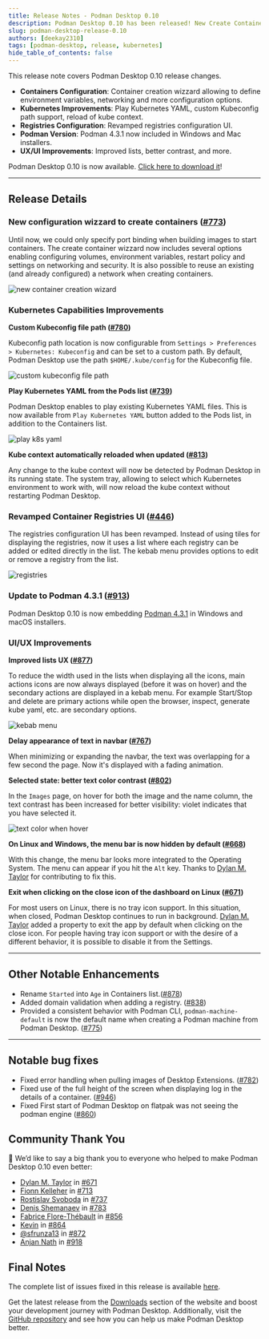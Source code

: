 ```yaml
---
title: Release Notes - Podman Desktop 0.10
description: Podman Desktop 0.10 has been released! New Create Container Wizard, improved Kubernetes workflows, revamped registries configuration, and more!
slug: podman-desktop-release-0.10
authors: [deekay2310]
tags: [podman-desktop, release, kubernetes]
hide_table_of_contents: false
---
```


This release note covers Podman Desktop 0.10 release changes.

- **Containers Configuration**: Container creation wizzard allowing to define environment variables, networking and more configuration options.
- **Kubernetes Improvements**: Play Kubernetes YAML, custom Kubeconfig path support, reload of kube context.
- **Registries Configuration**: Revamped registries configuration UI.
- **Podman Version**: Podman 4.3.1 now included in Windows and Mac installers.
- **UX/UI Improvements**: Improved lists, better contrast, and more.

Podman Desktop 0.10 is now available. [Click here to download it](/downloads)!

<!--truncate-->

---

## Release Details

### New configuration wizzard to create containers ([#773](https://github.com/containers/podman-desktop/pull/773))

Until now, we could only specify port binding when building images to start containers. The create container wizzard now includes several options enabling configuring volumes, environment variables, restart policy and settings on networking and security. It is also possible to reuse an existing (and already configured) a network when creating containers.

![new container creation wizard](img/podman-desktop-release-0.10/new_container_creation_wizard.gif)

### Kubernetes Capabilities Improvements

**Custom Kubeconfig file path ([#780](https://github.com/containers/podman-desktop/pull/780))**

Kubeconfig path location is now configurable from `Settings > Preferences > Kubernetes: Kubeconfig` and can be set to a custom path. By default, Podman Desktop use the path `$HOME/.kube/config` for the Kubeconfig file.

![custom kubeconfig file path](img/podman-desktop-release-0.10/custom-kubeconfig.png)

**Play Kubernetes YAML from the Pods list ([#739](https://github.com/containers/podman-desktop/pull/739))**

Podman Desktop enables to play existing Kubernetes YAML files. This is now available from `Play Kubernetes YAML` button added to the Pods list, in addition to the Containers list.

![play k8s yaml](img/podman-desktop-release-0.10/play_k8s_yaml.gif)

**Kube context automatically reloaded when updated ([#813](https://github.com/containers/podman-desktop/pull/813))**

Any change to the kube context will now be detected by Podman Desktop in its running state. The system tray, allowing to select which Kubernetes environment to work with, will now reload the kube context without restarting Podman Desktop.

### Revamped Container Registries UI ([#446](https://github.com/containers/podman-desktop/issues/446))

The registries configuration UI has been revamped. Instead of using tiles for displaying the registries, now it uses a list where each registry can be added or edited directly in the list. The kebab menu provides options to edit or remove a registry from the list.

![registries](img/podman-desktop-release-0.10/registries.png)

### Update to Podman 4.3.1 ([#913](https://github.com/containers/podman-desktop/issues/913))

Podman Desktop 0.10 is now embedding [Podman 4.3.1](https://github.com/containers/podman/releases/tag/v4.3.1) in Windows and macOS installers.

### UI/UX Improvements

**Improved lists UX ([#877](https://github.com/containers/podman-desktop/pull/877))**

To reduce the width used in the lists when displaying all the icons, main actions icons are now always displayed (before it was on hover) and the secondary actions are displayed in a kebab menu. For example Start/Stop and delete are primary actions while open the browser, inspect, generate kube yaml, etc. are secondary options.

![kebab menu](img/podman-desktop-release-0.10/kebab-menu.png)

**Delay appearance of text in navbar ([#767](https://github.com/containers/podman-desktop/pull/767))**

When minimizing or expanding the navbar, the text was overlapping for a few second the page. Now it's displayed with a fading animation.

**Selected state: better text color contrast ([#802](https://github.com/containers/podman-desktop/pull/802))**

In the `Images` page, on hover for both the image and the name column, the text contrast has been increased for better visibility: violet indicates that you have selected it.

![text color when hover](img/podman-desktop-release-0.10/text-color.gif)

**On Linux and Windows, the menu bar is now hidden by default ([#668](https://github.com/containers/podman-desktop/pull/668))**

With this change, the menu bar looks more integrated to the Operating System. The menu can appear if you hit the `Alt` key. Thanks to [Dylan M. Taylor](https://github.com/dylanmtaylor) for contributing to fix this.

**Exit when clicking on the close icon of the dashboard on Linux ([#671](https://github.com/containers/podman-desktop/pull/671))**

For most users on Linux, there is no tray icon support. In this situation, when closed, Podman Desktop continues to run in background. [Dylan M. Taylor](https://github.com/dylanmtaylor) added a property to exit the app by default when clicking on the close icon. For people having tray icon support or with the desire of a different behavior, it is possible to disable it from the Settings.

---

## Other Notable Enhancements

- Rename `Started` into `Age` in Containers list.([#878](https://github.com/containers/podman-desktop/pull/878))
- Added domain validation when adding a registry. ([#838](https://github.com/containers/podman-desktop/pull/838))
- Provided a consistent behavior with Podman CLI, `podman-machine-default` is now the default name when creating a Podman machine from Podman Desktop. ([#775](https://github.com/containers/podman-desktop/pull/775))

---

## Notable bug fixes

- Fixed error handling when pulling images of Desktop Extensions. ([#782](https://github.com/containers/podman-desktop/pull/782))
- Fixed use of the full height of the screen when displaying log in the details of a container. ([#946](https://github.com/containers/podman-desktop/discussions/946))
- Fixed First start of Podman Desktop on flatpak was not seeing the podman engine ([#860](https://github.com/containers/podman-desktop/pull/860))

## Community Thank You

🎉 We’d like to say a big thank you to everyone who helped to make Podman Desktop 0.10 even better:

- [Dylan M. Taylor](https://github.com/dylanmtaylor) in [#671](https://github.com/containers/podman-desktop/pull/671)
- [Fionn Kelleher](https://github.com/osslate) in [#713](https://github.com/containers/podman-desktop/pull/713)
- [Rostislav Svoboda](https://github.com/rsvoboda) in [#737](https://github.com/containers/podman-desktop/pull/737)
- [Denis Shemanaev](https://github.com/shemanaev) in [#783](https://github.com/containers/podman-desktop/pull/783)
- [Fabrice Flore-Thébault](https://github.com/themr0c) in [#856](https://github.com/containers/podman-desktop/pull/856)
- [Kevin](https://github.com/KevinAtSesam) in [#864](https://github.com/containers/podman-desktop/pull/864)
- [@sfrunza13](https://github.com/sfrunza13) in [#872](https://github.com/containers/podman-desktop/pull/872)
- [Anjan Nath](https://github.com/anjannath) in [#918](https://github.com/containers/podman-desktop/pull/918)

## Final Notes

The complete list of issues fixed in this release is available [here](https://github.com/containers/podman-desktop/issues?q=is%3Aclosed+milestone%3A0.10.0).

Get the latest release from the [Downloads](/downloads) section of the website and boost your development journey with Podman Desktop. Additionally, visit the [GitHub repository](https://github.com/containers/podman-desktop) and see how you can help us make Podman Desktop better.
